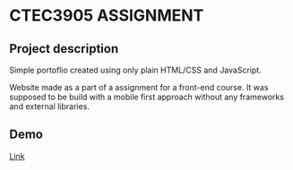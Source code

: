 # CTEC3905 ASSIGNMENT

## Project description

Simple portoflio created using only plain HTML/CSS and JavaScript.

Website made as a part of a assignment for a front-end course.
It was supposed to be build with a mobile first approach without any frameworks and external libraries.

## Demo

[Link](preeminent-lebkuchen-c9fe4c.netlify.app)
